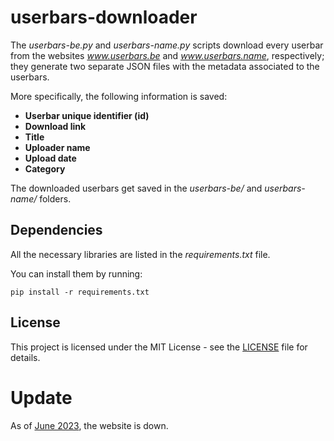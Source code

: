 # userbars-downloader
 
The *userbars-be.py* and *userbars-name.py* scripts download every userbar from the websites *www.userbars.be* and *www.userbars.name*, respectively; they generate two separate JSON files with the metadata associated to the userbars.

More specifically, the following information is saved:
- **Userbar unique identifier (id)**
- **Download link**
- **Title**
- **Uploader name**
- **Upload date**
- **Category**

The downloaded userbars get saved in the *userbars-be/* and *userbars-name/* folders.

## Dependencies

All the necessary libraries are listed in the *requirements.txt* file.

You can install them by running:

```
pip install -r requirements.txt
```

## License

This project is licensed under the MIT License - see the [LICENSE](https://github.com/giovanni-cutri/userbars-downloader/blob/main/LICENSE) file for details.


# Update
As of [June 2023](https://cohost.org/andrewelmore/post/1668013-r-i-p-userbars-be), the website is down.
